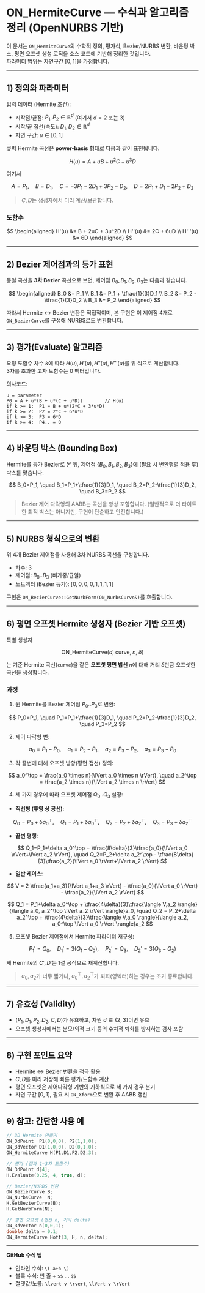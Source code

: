 # ON_HermiteCurve — 수식과 알고리즘 정리 (OpenNURBS 기반)

이 문서는 `ON_HermiteCurve`의 수학적 정의, 평가식, Bezier/NURBS 변환, 바운딩 박스, 평면 오프셋 생성 로직을 소스 코드에 기반해 정리한 것입니다.  
파라미터 범위는 자연구간 $[0,1]$을 가정합니다.

---

## 1) 정의와 파라미터

입력 데이터 (Hermite 조건):

- 시작점/끝점: $P_1, P_2 \in \mathbb{R}^d$  (여기서 $d = 2$ 또는 $3$)
- 시작/끝 접선(속도): $D_1, D_2 \in \mathbb{R}^d$
- 자연 구간: $u \in [0,1]$

큐빅 Hermite 곡선은 **power-basis** 형태로 다음과 같이 표현됩니다.

$$
H(u) = A + uB + u^2 C + u^3 D
$$

여기서

$$
A = P_1, \quad 
B = D_1, \quad 
C = -3P_1 - 2D_1 + 3P_2 - D_2, \quad 
D = 2P_1 + D_1 - 2P_2 + D_2
$$

> $C, D$는 생성자에서 미리 계산/보관합니다.

### 도함수

$$
\begin{aligned}
H'(u) &= B + 2uC + 3u^2D \\
H''(u) &= 2C + 6uD \\
H'''(u) &= 6D
\end{aligned}
$$

---

## 2) Bezier 제어점과의 등가 표현

동일 곡선을 **3차 Bezier** 곡선으로 보면, 제어점 $B_0,B_1,B_2,B_3$는 다음과 같습니다.

$$
\begin{aligned}
B_0 &= P_1 \\
B_1 &= P_1 + \tfrac{1}{3}D_1 \\
B_2 &= P_2 - \tfrac{1}{3}D_2 \\
B_3 &= P_2
\end{aligned}
$$

따라서 Hermite $\leftrightarrow$ Bezier 변환은 직접적이며, 본 구현은 이 제어점 4개로 `ON_BezierCurve`를 구성해 NURBS로도 변환합니다.

---

## 3) 평가(Evaluate) 알고리즘

요청 도함수 차수 $k$에 따라 $H(u), H'(u), H''(u), H'''(u)$를 위 식으로 계산합니다.  
3차를 초과한 고차 도함수는 $0$ 벡터입니다.

의사코드:

```
u = parameter
P0 = A + u*(B + u*(C + u*D))        // H(u)
if k >= 1:  P1 = B + u*(2*C + 3*u*D)
if k >= 2:  P2 = 2*C + 6*u*D
if k >= 3:  P3 = 6*D
if k >= 4:  P4.. = 0
```

---

## 4) 바운딩 박스 (Bounding Box)

Hermite를 등가 Bezier로 본 뒤, 제어점 $\{B_0,B_1,B_2,B_3\}$에 (필요 시 변환행렬 적용 후) 박스를 맞춥니다.

$$
B_0=P_1, \quad B_1=P_1+\tfrac{1}{3}D_1, \quad B_2=P_2-\tfrac{1}{3}D_2, \quad B_3=P_2
$$

> Bezier 제어 다각형의 AABB는 곡선을 항상 포함합니다. (일반적으로 더 타이트한 최적 박스는 아니지만, 구현이 단순하고 안전합니다.)

---

## 5) NURBS 형식으로의 변환

위 4개 Bezier 제어점을 사용해 3차 NURBS 곡선을 구성합니다.

- 차수: 3  
- 제어점: $B_0..B_3$ (비가중/균일)  
- 노트벡터 (Bezier 등가): $[0,0,0,0,1,1,1,1]$

구현은 `ON_BezierCurve::GetNurbForm(ON_NurbsCurve&)`를 호출합니다.

---

## 6) 평면 오프셋 Hermite 생성자 (Bezier 기반 오프셋)

특별 생성자

$$
\text{ON\_HermiteCurve}(d, \; \text{curve}, \; n, \; \delta)
$$

는 기준 Hermite 곡선(`curve`)을 같은 **오프셋 평면 법선** $n$에 대해 거리 $\delta$만큼 오프셋한 곡선을 생성합니다.

### 과정

1. 원 Hermite를 Bezier 제어점 $P_0..P_3$로 변환:

$$
P_0=P_1, \quad P_1=P_1+\tfrac{1}{3}D_1, \quad P_2=P_2-\tfrac{1}{3}D_2, \quad P_3=P_2
$$

2. 제어 다각형 변:

$$
a_0=P_1-P_0, \quad a_1=P_2-P_1, \quad a_2=P_3-P_2, \quad a_3=P_3-P_0
$$

3. 각 끝변에 대해 오프셋 방향(평면 접선) 정의:

$$
a_0^\top = \frac{a_0 \times n}{\lVert a_0 \times n \rVert}, \quad
a_2^\top = \frac{a_2 \times n}{\lVert a_2 \times n \rVert}
$$

4. 세 가지 경우에 따라 오프셋 제어점 $Q_0..Q_3$ 설정:

- **직선형 (투영 상 공선)**:

$$
Q_0=P_0+\delta a_0^\top, \quad
Q_1=P_1+\delta a_0^\top, \quad
Q_2=P_2+\delta a_2^\top, \quad
Q_3=P_3+\delta a_2^\top
$$

- **끝변 평행**:

$$
Q_1=P_1+\delta a_0^\top + \tfrac{8\delta}{3}\tfrac{a_0}{\lVert a_0 \rVert+\lVert a_2 \rVert}, \quad
Q_2=P_2+\delta a_2^\top - \tfrac{8\delta}{3}\tfrac{a_2}{\lVert a_0 \rVert+\lVert a_2 \rVert}
$$

- **일반 케이스**:

$$
V = 2 \tfrac{a_1+a_3}{\lVert a_1+a_3 \rVert} - \tfrac{a_0}{\lVert a_0 \rVert} - \tfrac{a_2}{\lVert a_2 \rVert}
$$

$$
Q_1 = P_1+\delta a_0^\top + \tfrac{4\delta}{3}\tfrac{\langle V,a_2 \rangle}{\langle a_0, a_2^\top \lVert a_2 \rVert \rangle}a_0, \quad
Q_2 = P_2+\delta a_2^\top + \tfrac{4\delta}{3}\tfrac{\langle V,a_0 \rangle}{\langle a_2, a_0^\top \lVert a_0 \rVert \rangle}a_2
$$

5. 오프셋 Bezier 제어점에서 Hermite 파라미터 재구성:

$$
P_1'=Q_0, \quad D_1'=3(Q_1-Q_0), \quad P_2'=Q_3, \quad D_2'=3(Q_3-Q_2)
$$

새 Hermite의 $C',D'$는 1절 공식으로 재계산합니다.

> $a_0,a_2$가 너무 짧거나, $a_0^\top,a_2^\top$가 퇴화(영벡터)하는 경우는 조기 종료합니다.

---

## 7) 유효성 (Validity)

- $(P_1,D_1,P_2,D_2,C,D)$가 유효하고, 차원 $d \in \{2,3\}$이면 유효  
- 오프셋 생성자에서는 분모/외적 크기 등의 수치적 퇴화를 방지하는 검사 포함

---

## 8) 구현 포인트 요약

- Hermite $\leftrightarrow$ Bezier 변환을 적극 활용  
- $C,D$를 미리 저장해 빠른 평가/도함수 계산  
- 평면 오프셋은 제어다각형 기반의 기하식으로 세 가지 경우 분기  
- 자연 구간 $[0,1]$, 필요 시 `ON_Xform`으로 변환 후 AABB 갱신

---

## 9) 참고: 간단한 사용 예

```cpp
// 3D Hermite 만들기
ON_3dPoint  P1(0,0,0), P2(1,1,0);
ON_3dVector D1(1,0,0), D2(0,1,0);
ON_HermiteCurve H(P1,D1,P2,D2,3);

// 평가 (점과 1~3차 도함수)
ON_3dPoint d[4];
H.Evaluate(0.25, 4, true, d);

// Bezier/NURBS 변환
ON_BezierCurve B;
ON_NurbsCurve  N;
H.GetBezierCurve(B);
H.GetNurbForm(N);

// 평면 오프셋 (법선 n, 거리 delta)
ON_3dVector n(0,0,1);
double delta = 0.1;
ON_HermiteCurve Hoff(3, H, n, delta);
```

---

**GitHub 수식 팁**  
- 인라인 수식: `\( a+b \)`  
- 블록 수식: 빈 줄 + `$$` ... `$$`  
- 절댓값/노름: `\lvert v \rvert`, `\lVert v \rVert`  

